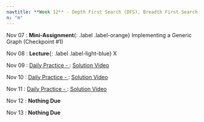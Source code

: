 ```yaml
---
navtitle: **Week 12** - Depth First Search (DFS), Breadth First Search (BFS), and Shortest Path
n: "m"
---
```


Nov 07
: **Mini-Assignment**{: .label .label-orange} Implementing a Generic Graph (Checkpoint #1)

Nov 08
: **Lecture**{: .label .label-light-blue} X

Nov 09
: [Daily Practice - ](https://leetcode.com/problems/)
    : [Solution Video]()

Nov 10
: [Daily Practice - ](https://leetcode.com/problems/)
    : [Solution Video]()

Nov 11
: [Daily Practice - ](https://leetcode.com/problems/)
    : [Solution Video]()

Nov 12
: **Nothing Due**

Nov 13
: **Nothing Due**

